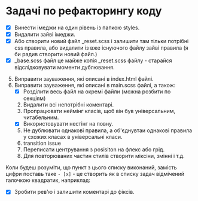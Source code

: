 # Задачі по рефакторингу коду

-[x] Винести імеджи на один рівень із папкою styles.
-[x] Видалити зайві імеджи.
-[x] Або створити новий файл \_reset.scss і залишити там тільки потрібні css правила, або видалити із вже існуючого файлу зайві правила (я би радив створити новий файл.)
-[x] \_base.scss файл це майже копія \_reset.scss файлу - старайся відслідковувати моменти дублювання.
5. Виправити зауваження, які описані в index.html файлі.
6. Виправити зауваження, які описані в main.scss файлі, а також:
   -[x] Розділити весь файл на окремі файли (можна розбити по секціям)
   2. Видалити всі непотрібні коментарі.
   3. Пропрацювати неймінг класів, щоб він був універсальним, читабельним.
   -[x] Використовувати нестінг на повну.
   5. Не дублювати однакові правила, а об'єднувтаи однакові правила у схожих класах в універсальні класи.
   6. transition issue
   7. Переписати центрування з posisiton на флекс або грід.
   8. Для повторюваних частин стилів створити міксіни, змінні і т.д.

Коли будеш розуміти, що пункт з цього списку виконаний, замість цифри поставь таке `- [x]` - це створить як в списку задач відмічений галочкою квадратик, наприклад:

- [x] Зробити рев'ю і залишити коментарі до фіксів.
